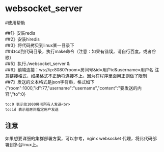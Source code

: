# websocket_server


#使用帮助<br>

##1》安装redis<br>
##2》安装hiredis<br>
##3》将代码拷贝到linux某一目录下<br>
##4》cd到代码目录，执行make命令（注意：如果有错误，请自行百度，或者谷歌）<br>
##5》执行./websocket_server &<br>
##6》前端连接：ws://ip:8080?room=房间号&id=用户id&username=用户名 注意链接格式，如果格式不正确将连接不上。因为在程序里面用正则做了限制<br>
##7》发送的文本格式是json字符串，格式如下<br>
	{\"room\":1000,\"id\":77,\"username\":\"username\",\"content\":\"要发送的内容\",\"to\":0}<br>

	to:0 表示给1000房间所有人发送<br>
	to:id 表示给房间指定用户发送

     
注意
--------
如果想要详细的集群部署方案，可以参考，nginx websocket 代理，将此代码部署到多台linux上。
